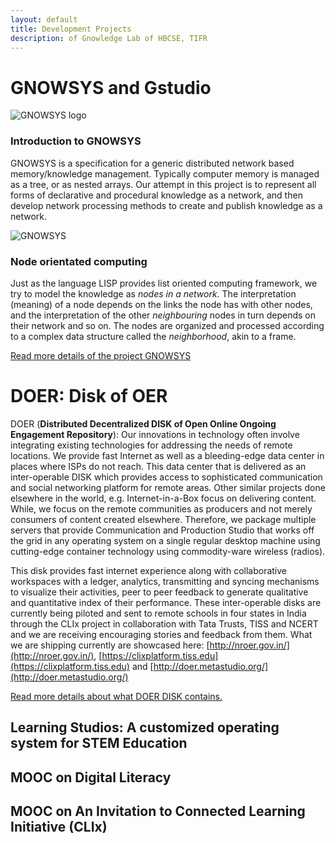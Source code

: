```yaml
--- 
layout: default
title: Development Projects
description: of Gnowledge Lab of HBCSE, TIFR
---
```

<!---{% include menu.html %}--->

# GNOWSYS and Gstudio


![GNOWSYS logo](https://www.gnu.org/software/gnowsys/gnowsys-logo-revised-small.png)

### Introduction to GNOWSYS

GNOWSYS is a specification for a generic distributed network based
memory/knowledge management. Typically computer memory is managed as a
tree, or as nested arrays. Our attempt in this project is to represent
all forms of declarative and procedural knowledge as a network, and then
develop network processing methods to create and publish knowledge as a
network.

![GNOWSYS](https://stemgames.metastudio.org/uploads/default/original/2X/e/ec4d81cc161b4732d7b927b1ef5100116c5a911d.png)


### Node orientated computing

Just as the language LISP provides list oriented computing framework, we
try to model the knowledge as *nodes in a network*. The interpretation
(meaning) of a node depends on the links the node has with other nodes,
and the interpretation of the other *neighbouring* nodes in turn depends
on their network and so on. The nodes are organized and processed
according to a complex data structure called the *neighborhood*, akin to
a frame.

[Read more details of the project GNOWSYS](https://www.gnowledge.org/projects/gnowsys.html)

# DOER: Disk of OER

DOER (**Distributed Decentralized DISK of Open Online Ongoing Engagement Repository**): Our innovations in technology often involve integrating existing technologies for addressing the needs of remote locations. We provide fast Internet as well as a bleeding-edge data center in places where ISPs do not reach. This data center that is delivered as an inter-operable  DISK which provides access to sophisticated communication and social networking platform for remote areas. Other similar projects done elsewhere in the world, e.g. Internet-in-a-Box focus on delivering content. While, we focus on the remote communities as producers and not merely consumers of content created elsewhere. Therefore, we package multiple servers that provide Communication and Production Studio that works off the grid in any operating system on a single regular desktop machine using cutting-edge container technology using commodity-ware wireless (radios). 

This disk provides fast internet experience along with collaborative workspaces with a ledger, analytics, transmitting and syncing mechanisms to visualize their activities, peer to peer feedback to generate qualitative and quantitative index of their performance.  These inter-operable disks are currently being piloted and sent to remote schools in four states in India through the CLIx project in collaboration with Tata Trusts, TISS and NCERT and we are receiving encouraging stories and feedback from them. What we are shipping currently are showcased here: [http://nroer.gov.in/](http://nroer.gov.in/), [https://clixplatform.tiss.edu](https://clixplatform.tiss.edu) and [http://doer.metastudio.org/](http://doer.metastudio.org/) 

[Read more details about what DOER DISK contains.](https://www.gnowledge.org/projects/doer.html)

## Learning Studios: A customized operating system for STEM Education

## MOOC on Digital Literacy
## MOOC on An Invitation to Connected Learning Initiative (CLIx)

